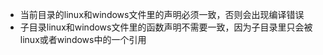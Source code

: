 - 当前目录的linux和windows文件里的声明必须一致，否则会出现编译错误
- 子目录linux和windows文件里的函数声明不需要一致，因为子目录里只会被linux或者windows中的一个引用